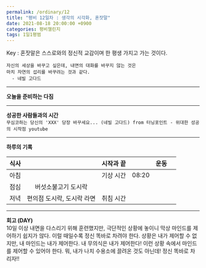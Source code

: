 ```yaml
---
permalink: /ordinary/12
title: "평비 12일차 : 생각의 시각화, 혼잣말"
date: 2021-08-18 20:00:00 +0900
categories: 평비챌린지
tags: 1일1평범
---  
```

Key : 혼잣말은 스스로와의 정신적 교감이며 한 평생 가지고 가는 것이다.  
```
자신의 세상을 바꾸고 싶은데, 내면의 대화를 바꾸지 않는 것은  
마치 자연의 섭리를 바꾸려는 것과 같다.
  - 네빌 고다드
```

---
**오늘을 준비하는 다짐**  


---
**성공한 사람들과의 시간**  
`무심코하는 당신의 'XXX' 당장 바꾸세요... (네빌 고다드) from 터닝포인트 - 위대한 성공의 시작점 youtube`  


---
**하루의 기록**  

| 식사 |  | 시작과 끝 |  | 운동 |  |
|:----:|:----:|:----:|:----:|:----:|:----:|
| 아침 |  | 기상 시간 | 08:20 |  |  |
| 점심 | 버섯소불고기 도시락 |  |  |  |  |
| 저녁 | 편의점 도시락, 도시락 라면 | 취침 시간 |  |  |  |

---
**회고 (DAY)**  
10일 이상 내면을 다스리기 위해 훈련했지만, 극단적인 상황에 놓이니 막상 마인드를 제어하기 쉽지가 않다. 이럴 때일수록 정신 똑바로 차려야 한다. 상황은 내가 제어할 수 없지만, 내 마인드는 내가 제어한다. 내 무의식은 내가 제어한다! 이런 상황 속에서 마인드를 제어할 수 있어야 한다. 뭐, 내가 나치 수용소에 끌려온 것도 아닌데! 정신 똑바로 차리자!!